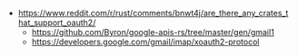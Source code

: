 - https://www.reddit.com/r/rust/comments/bnwt4j/are_there_any_crates_that_support_oauth2/
  - https://github.com/Byron/google-apis-rs/tree/master/gen/gmail1
  - https://developers.google.com/gmail/imap/xoauth2-protocol
